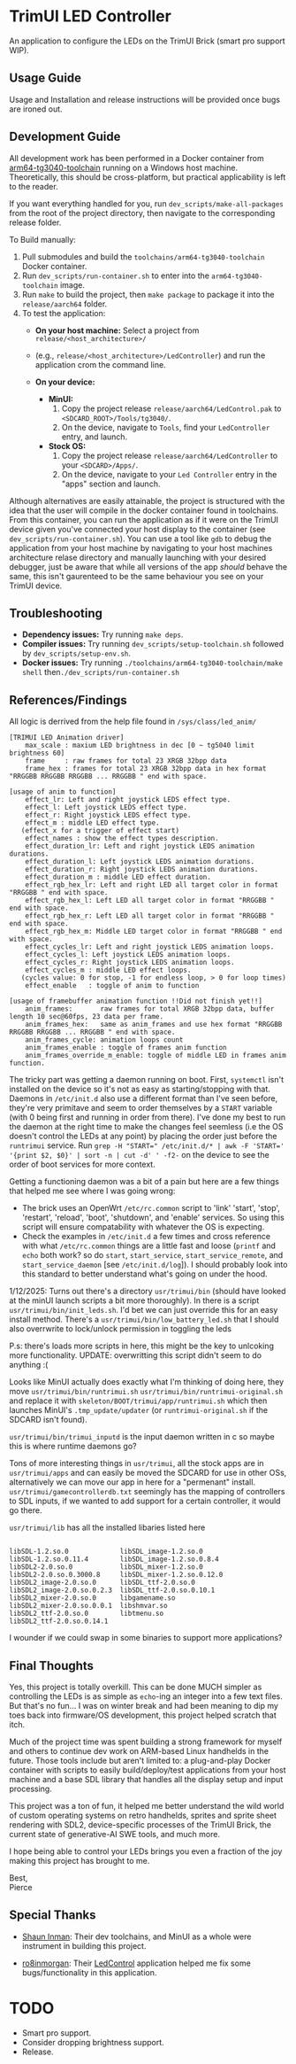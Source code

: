 # TrimUI LED Controller

An application to configure the LEDs on the TrimUI Brick (smart pro support WIP).

## Usage Guide

Usage and Installation and release instructions will be provided once bugs are ironed out.

## Development Guide

All development work has been performed in a Docker container from
[arm64-tg3040-toolchain](https://github.com/pierceTee/arm64-tg3040-toolchain.git) running on a Windows host machine.
Theoretically, this should be cross-platform, but practical applicability is left to the reader.

If you want everything handled for you, run `dev_scripts/make-all-packages` from the root of the project directory,
then navigate to the corresponding release folder. 

To Build manually:

1. Pull submodules and build the `toolchains/arm64-tg3040-toolchain` Docker container.
2. Run `dev_scripts/run-container.sh` to enter into the `arm64-tg3040-toolchain` image.
3. Run `make` to build the project, then `make package` to package it into the `release/aarch64` folder.
4. To test the application:
   - **On your host machine:** Select a project from `release/<host_architecture>/` 
   - (e.g., `release/<host_architecture>/LedController`) and run the application crom the command line.

   - **On your device:**
     - **MinUI:**
       1. Copy the project release `release/aarch64/LedControl.pak` to `<SDCARD_ROOT>/Tools/tg3040/`.
       2. On the device, navigate to `Tools`, find your `LedController` entry, and launch.
     - **Stock OS:**
       1. Copy the project release `release/aarch64/LedController` to your `<SDCARD>/Apps/`.
       2. On the device, navigate to your `Led Controller` entry in the "apps" section and launch.

Although alternatives are easily attainable, the project is structured with the idea that the user will compile in the docker
container found in toolchains. From this container, you can run the application as if it were on the TrimUI device given you've
connected your host display to the container (see `dev_scripts/run-container.sh`). You can use a tool like `gdb` to debug the
application from your host machine by navigating to your host machines architecture relase directory and manually launching with
your desired debugger, just be aware that while all versions of the app *should* behave the same, this isn't gaurenteed to be the
same behaviour you see on your TrimUI device.

## Troubleshooting

- **Dependency issues:** Try running `make deps`.
- **Compiler issues:** Try running `dev_scripts/setup-toolchain.sh` followed by `dev_scripts/setup-env.sh`.
- **Docker issues:** Try running `./toolchains/arm64-tg3040-toolchain/make shell` then`./dev_scripts/run-container.sh`

## References/Findings
All logic is derrived from the help file found in `/sys/class/led_anim/`
```
[TRIMUI LED Animation driver]
    max_scale : maxium LED brightness in dec [0 ~ tg5040 limit brightness 60]
    frame     : raw frames for total 23 XRGB 32bpp data
    frame_hex : frames for total 23 XRGB 32bpp data in hex format "RRGGBB RRGGBB RRGGBB ... RRGGBB " end with space.

[usage of anim to function]
    effect_lr: Left and right joystick LEDS effect type.
    effect_l: Left joystick LEDS effect type.
    effect_r: Right joystick LEDS effect type.
    effect_m : middle LED effect type.
   (effect_x for a trigger of effect start)
    effect_names : show the effect types description.
    effect_duration_lr: Left and right joystick LEDS animation durations.
    effect_duration_l: Left joystick LEDS animation durations.
    effect_duration_r: Right joystick LEDS animation durations.
    effect_duration_m : middle LED effect duration.
    effect_rgb_hex_lr: Left and right LED all target color in format "RRGGBB " end with space.
    effect_rgb_hex_l: Left LED all target color in format "RRGGBB " end with space.
    effect_rgb_hex_r: Left LED all target color in format "RRGGBB " end with space.
    effect_rgb_hex_m: Middle LED target color in format "RRGGBB " end with space.
    effect_cycles_lr: Left and right joystick LEDS animation loops.
    effect_cycles_l: Left joystick LEDS animation loops.
    effect_cycles_r: Right joystick LEDS animation loops.
    effect_cycles_m : middle LED effect loops.
   (cycles value: 0 for stop, -1 for endless loop, > 0 for loop times)
    effect_enable   : toggle of anim to function

[usage of framebuffer animation function !!Did not finish yet!!]
    anim_frames:       raw frames for total XRGB 32bpp data, buffer length 10 sec@60fps, 23 data per frame.
    anim_frames_hex:   same as anim_frames and use hex format "RRGGBB RRGGBB RRGGBB ... RRGGBB " end with space.
    anim_frames_cycle: animation loops count
    anim_frames_enable : toggle of frames anim function
    anim_frames_override_m_enable: toggle of middle LED in frames anim function.
```

The tricky part was getting a daemon running on boot. First, `systemctl` isn't installed on the device so it's 
not as easy as starting/stopping with that. Daemons in `/etc/init.d` also use a different format than I've seen before,
they're very primitave and seem to order themselves by a `START` variable (with 0 being first and running in order from there).
I've done my best to run the daemon at the right time to make the changes feel seemless (i.e the OS doesn't control the LEDs at any point)
by placing the order just before the `runtrimui` service.
Run `grep -H "START=" /etc/init.d/* | awk -F 'START=' '{print $2, $0}' | sort -n | cut -d' ' -f2-` on the device to see the order of boot services for more context.

Getting a functioning daemon was a bit of a pain but here are a few things that helped me see where I was going wrong: 
  - The brick uses an OpenWrt `/etc/rc.common` script to 'link' 'start', 'stop', 'restart', 'reload', 'boot', 'shutdown', and 'enable' services.
   So using this script will ensure compatability with whatever the OS is expecting. 
  - Check the examples in `/etc/init.d` a few times and cross reference with what `/etc/rc.common` things are a little fast and loose
   (`printf` and `echo` both work? so do `start`, `start_service`, `start_service_remote`, and `start_service_daemon` [see `/etc/init.d/log`]).
   I should probably look into this standard to better understand what's going on under the hood.

1/12/2025: Turns out there's a directory `usr/trimui/bin` (should have looked at the minUI launch scripts a bit more thoroughly). In there is a script
`usr/trimui/bin/init_leds.sh`. I'd bet we can just override this for an easy install method. There's a `usr/trimui/bin/low_battery_led.sh`
that I should also overrwrite to lock/unlock permission in toggling the leds

P.s: there's loads more scripts in here, this might be the key to unlcoking more functionality. 
UPDATE: overwritting this script didn't seem to do anything :(

Looks like MinUI actually does exactly what I'm thinking of doing here, 
they move `usr/trimui/bin/runtrimui.sh` `usr/trimui/bin/runtrimui-original.sh`  and replace it with `skeleton/BOOT/trimui/app/runtrimui.sh`
which then launches MinUI's `.tmp_update/updater` (or `runtrimui-original.sh` if the SDCARD isn't found). 

`usr/trimui/bin/trimui_inputd` is the input daemon written in c so maybe this is where runtime daemons go?

Tons of more interesting things in `usr/trimui`, all the stock apps are in `usr/trimui/apps` and can easily be moved the SDCARD for use in other OSs,
alternatively we can move our app in here for a "permenant" install. `usr/trimui/gamecontrollerdb.txt` seemingly has the mapping of controllers to SDL inputs,
if we wanted to add support for a certain controller, it would go there.

`usr/trimui/lib` has all the installed libaries listed here
```

libSDL-1.2.so.0             libSDL_image-1.2.so.0
libSDL-1.2.so.0.11.4        libSDL_image-1.2.so.0.8.4
libSDL2-2.0.so.0            libSDL_mixer-1.2.so.0
libSDL2-2.0.so.0.3000.8     libSDL_mixer-1.2.so.0.12.0
libSDL2_image-2.0.so.0      libSDL_ttf-2.0.so.0
libSDL2_image-2.0.so.0.2.3  libSDL_ttf-2.0.so.0.10.1
libSDL2_mixer-2.0.so.0      libgamename.so
libSDL2_mixer-2.0.so.0.0.1  libshmvar.so
libSDL2_ttf-2.0.so.0        libtmenu.so
libSDL2_ttf-2.0.so.0.14.1
```
I wounder if we could swap in some binaries to support more applications? 

## Final Thoughts

Yes, this project is totally overkill. This can be done MUCH simpler as controlling the LEDs is as simple as `echo`-ing an integer into a few text files. But that's no fun...
I was on winter break and had been meaning to dip my toes back into firmware/OS development, this project helped scratch that itch.

Much of the project time was spent building a strong framework for myself and others to continue dev work on ARM-based Linux handhelds in the future.
Those tools include but aren't limited to: a plug-and-play Docker container with scripts to easily build/deploy/test applications from your host machine and a base SDL library
that handles all the display setup and input processing.

This project was a ton of fun, it helped me better understand the wild world of custom operating systems on retro handhelds, sprites and sprite sheet rendering with SDL2,
device-specific processes of the TrimUI Brick, the current state of generative-AI SWE tools, and much more.

I hope being able to control your LEDs brings you even a fraction of the joy making this project has brought to me.

Best,  
Pierce

## Special Thanks 
- [Shaun Inman](https://github.com/shauninman): Their dev toolchains, and MinUI as a whole were instrument in building this project.

- [ro8inmorgan](https://github.com/ro8inmorgan): Their [LedControl](https://github.com/ro8inmorgan/LedControl) application helped me fix some bugs/functionality in this application.

# TODO 
- Smart pro support.
- Consider dropping brightness support.
- Release.
